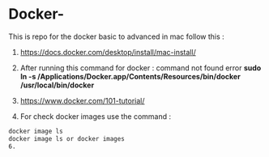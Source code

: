 # Docker-
This is repo for the docker basic to advanced in mac
follow this :

1. https://docs.docker.com/desktop/install/mac-install/

2. After running this command for docker : command not found error 
      **sudo ln -s /Applications/Docker.app/Contents/Resources/bin/docker /usr/local/bin/docker**


3. https://www.docker.com/101-tutorial/
4. For check docker images use the command :
```bash
docker image ls
docker image ls or docker images
6. 
